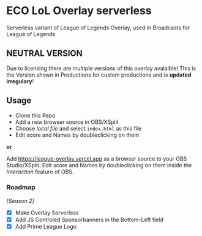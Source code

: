 # ECO LoL Overlay serverless
Serverless variant of League of Legends Overlay, used in Broadcasts for League of Legends

## NEUTRAL VERSION

Due to licensing there are multiple versions of this overlay avalaible!
This is the Version shown in Productions for custom productions and is **updated irregulary**!

## Usage

- Clone this Repo
- Add a new browser source in OBS/XSplit
- Choose _local file_ and select `index.html` as this file
- Edit score and Names by doubleclicking on them

**or**

Add https://league-overlay.vercel.app as a browser source to your OBS Studio/XSplit. Edit score and Names by doubleclicking  on them inside the *Interaction* feature of OBS.


### Roadmap

*[Season 2]*

- [x] Make Overlay Serverless
- [x] Add JS Controled Sponsorbanners in the Bottom-Left field
- [x] Add Prime League Logo
